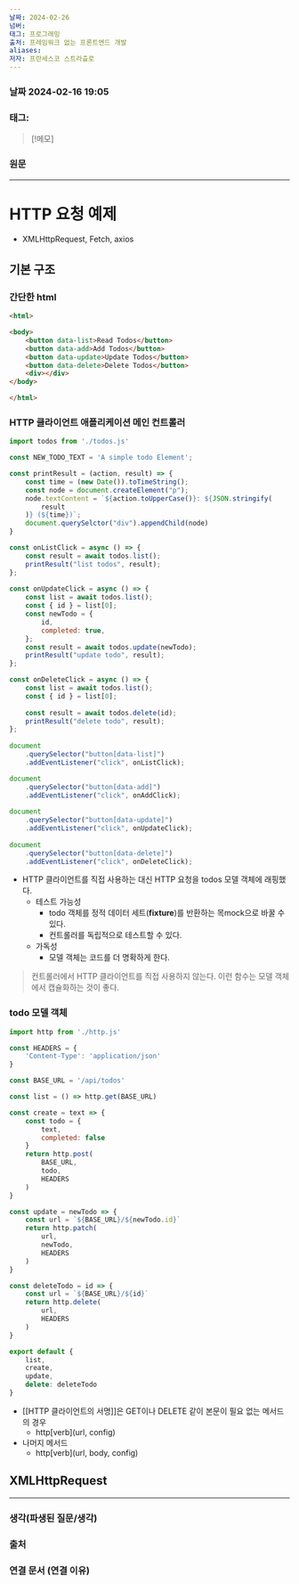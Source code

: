 ```yaml
---
날짜: 2024-02-26
넘버: 
태그: 프로그래밍
출처: 프레임워크 없는 프론트엔드 개발
aliases: 
저자: 프란세스코 스트라츨로
---
```

### 날짜  2024-02-16 19:05

### 태그:

>[!메모]
>

### 원문
---
# HTTP 요청 예제
- XMLHttpRequest, Fetch, axios
## 기본 구조
### 간단한 html
```html
<html>

<body>
	<button data-list>Read Todos</button>
	<button data-add>Add Todos</button>
	<button data-update>Update Todos</button>
	<button data-delete>Delete Todos</button>
	<div></div>
</body>

</html>
```
### HTTP 클라이언트 애플리케이션 메인 컨트롤러
```js
import todos from './todos.js'

const NEW_TODO_TEXT = 'A simple todo Element';

const printResult = (action, result) => {
	const time = (new Date()).toTimeString();
	const node = document.createElement("p");  
	node.textContent = `${action.toUpperCase()}: ${JSON.stringify(  
		result
	)} (${time})`;
	document.querySelctor("div").appendChild(node)
}

const onListClick = async () => {  
	const result = await todos.list();  
	printResult("list todos", result);  
};  
  
const onUpdateClick = async () => {  
	const list = await todos.list();  
	const { id } = list[0];  
	const newTodo = {  
		id,  
		completed: true,  
	};  
	const result = await todos.update(newTodo);  
	printResult("update todo", result);  
};

const onDeleteClick = async () => {  
	const list = await todos.list();  
	const { id } = list[0];  
	
	const result = await todos.delete(id);  
	printResult("delete todo", result);  
};
  
document  
	.querySelector("button[data-list]")  
	.addEventListener("click", onListClick);  

document  
	.querySelector("button[data-add]")  
	.addEventListener("click", onAddClick);  
  
document  
	.querySelector("button[data-update]")  
	.addEventListener("click", onUpdateClick);  
  
document  
	.querySelector("button[data-delete]")  
	.addEventListener("click", onDeleteClick);
```
- HTTP 클라이언트를 직접 사용하는 대신 HTTP 요청을 todos 모델 객체에 래핑했다.
	- 테스트 가능성
		- todo 객체를 정적 데이터 세트(**fixture**)를 반환하는 목mock으로 바꿀 수 있다.
		- 컨트롤러를 독립적으로 테스트할 수 있다.
	- 가독성
		- 모델 객체는 코드를 더 명확하게 한다.
> 컨트롤러에서 HTTP 클라이언트를 직접 사용하지 않는다. 이런 함수는 모델 객체에서 캡슐화하는 것이 좋다.
### todo 모델 객체
```js
import http from './http.js'

const HEADERS = {
	'Content-Type': 'application/json'
}

const BASE_URL = '/api/todos'

const list = () => http.get(BASE_URL)

const create = text => {
	const todo = {
		text,
		completed: false
	}
	return http.post(
		BASE_URL,
		todo,
		HEADERS
	)
}

const update = newTodo => {
	const url = `${BASE_URL}/${newTodo.id}`
	return http.patch(
		url,
		newTodo,
		HEADERS
	)
}

const deleteTodo = id => {
	const url = `${BASE_URL}/${id}`
	return http.delete(
		url,
		HEADERS
	)
}

export default {
	list,
	create,
	update,
	delete: deleteTodo
}
```
- [[HTTP 클라이언트의 서명]]은 GET이나 DELETE 같이 본문이 필요 없는 메서드의 경우
	- http\[verb](url, config)
- 나머지 메서드
	- http\[verb](url, body, config)
## XMLHttpRequest


---
### 생각(파생된 질문/생각)

### 출처

### 연결 문서 (연결 이유)

